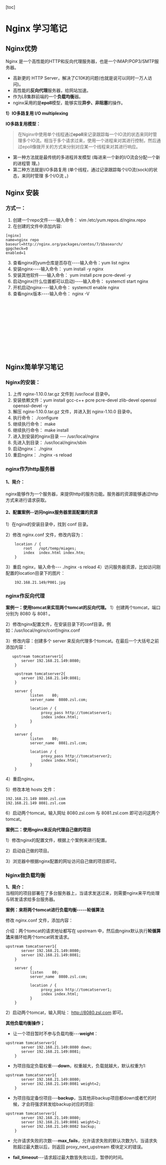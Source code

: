 [toc]
# Nginx 学习笔记
## Nginx优势
Nginx 是一个高性能的HTTP和反向代理服务器，也是一个IMAP/POP3/SMTP服务器。  
- 高新更的 HTTP Server，解决了C10K的问题(也就是说可以同时一万人访问)。
- 高性能的**反向代理**服务器，给网站加速。
- 作为LB集群前端的一个**负载均衡**器。
- nginx采用的是**epoll**模型，能够实现**异步、非阻塞**的操作。

**1）IO多路复用 I/O multiplexing**    

**IO多路复用模型：** 
> 在Nginx中使用单个线程通过**epoll**来记录跟踪每一个IO流的状态来同时管理多个IO流。相当于多个请求过来，使用一个进程来对其进行控制，然后通过epoll像拨开关的方式来分别对应某一个线程来对其进行响应。  
- 第一种方法就是最传统的多进程并发模型 (每进来一个新的I/O流会分配一个新的进程管
理。)   
- 第二种方法就是I/O多路复用 (单个线程，通过记录跟踪每个I/O流(sock)的状态，来同时管理
多个I/O流 。)


## Nginx 安装
### 方式一：
1. 创建一个repo文件----输入命令： vim /etc/yum.repos.d/nginx.repo  
2. 在创建的文件中添加内容:
```
[nginx]
name=nginx repo
baseurl=http://nginx.org/packages/centos/7/$basearch/
gpgcheck=0
enabled=1
```
3. 查看nginx的yum仓库是否存在----输入命令：yum list nginx  
4. 安装nginx----输入命令： yum install -y nginx
5. 安装其他软件----输入命令： yum install pcre pcre-devel -y
6. 启动nginx(什么位置都可以启动)----输入命令： systemctl start nginx
7. 开机启动nginx----输入命令： systemctl enable nginx
8. 查看nginx版本----输入命令： nginx -V  
```













```




## Nginx简单学习笔记
### Nginx的安装：
1. 上传 nginx-1.10.0.tar.gz 文件到 /usr/local 目录中。
2. 安装依赖文件：yum install gcc-c++ pcre pcre-devel zlib-devel openssl openssl-devel -y  
3. 解压 nginx-1.10.0.tar.gz 文件，并进入到 nginx-1.10.0 目录中。
4. 执行命令： ./configure
5. 继续执行命令： make
6. 继续执行命令： make install 
7. 进入到安装的nginx目录 --- /usr/local/nginx
8. 先进入到目录： /usr/local/nginx/sbin
9. 启动nginx： ./nginx 
10. 重启nginx： ./nginx -s reload


### nginx作为http服务器

#### 1、简介：
nginx能够作为一个服务器，来提供http的服务功能。服务器的资源能够通过http方式来进行请求获取。

#### 2、配置案例--访问nginx服务器里面配置的资源
1）在nginx的安装目录中，找到 conf 目录。 

2）修改 nginx.conf 文件，修改内容为：
```
    location / {
        root   /opt/temp/miages;
        index  index.html index.htm;
    }

```
3）重启 nginx，输入命令--- ./nginx -s reload 
4）访问服务器资源，比如访问刚配置的location目录下的图片：  
```
    192.168.21.149/P001.jpg
```  


### nginx作反向代理
**案例一：使用tomcat来实现两个tomcat的反向代理。**
1）创建两个tomcat，端口分别为 8080 与 8081 。  

2）修改nginx配置文件，在安装目录下的conf目录。例如：/usr/local/nginx/conf/nginx.conf  

3）修改内容：创建多个 server 来反向代理多个tomcat。在最后一个大括号之前添加内容：
```
   upstream tomcatserver1{
       server 192.168.21.149:8080;
    }

    upstream tomcatserver2{
       server 192.168.21.149:8081;
    }

    server {
           listen    80;
           server_name  8080.zsl.com;

           location / {
                proxy_pass http://tomcatserver1;
                index index.html;
           }
    }

    server {
           listen    80;
           server_name  8081.zsl.com;

           location / {
                proxy_pass http://tomcatserver2;
                index index.html;
           }
    }
```

4）重启nginx。  

5）修改本地 hosts 文件： 
```
192.168.21.149 8080.zsl.com
192.168.21.149 8081.zsl.com
```

6）启动两个tomcat。输入网址 8080.zsl.com 与 8081.zsl.com 即可访问这两个tomcat。  


**案例二：使用nginx来反向代理自己做的项目**  

1）修改nginx的配置文件，根据上个案例来进行配置。

2）启动自己做的项目。

3）浏览器中根据nginx配置的网址访问自己做的项目即可。

### Nginx做负载均衡
**1、简介：**  
当相同的项目部署在了多台服务器上，当请求发送过来，则需要nginx来平均处理与转发请求给多台服务器。

**案例：来将两个tomcat进行负载均衡-----轮循算法**   

修改 nginx.conf 文件，添加内容：  

介绍：两个tomcat的请求地址都写在 upstream 中，然后由nginx默认执行**轮循算法**来循环给两个tomcat转发请求。  
```
upstream tomcatserver1{
       server 192.168.21.149:8080;
       server 192.168.21.149:8081;
    }

    server {
           listen    80;
           server_name  8080.zsl.com;

           location / {
                proxy_pass http://tomcatserver1;
                index index.html;
           }
    }

```

2）启动两个tomcat，输入网址： http://8080.zsl.com 即可。

**其他负载均衡操作；**   

- 让一个项目暂时不参与负载均衡---**weight**：
```
upstream tomcatserver1{
       server 192.168.21.149:8080 down;
       server 192.168.21.149:8081;
    }
```  

- 为项目指定负载权重---**down**，权重越大，负载就越大，默认权重为1:
```
upstream tomcatserver1{
       server 192.168.21.149:8080;
       server 192.168.21.149:8081 weight=2;
    }
```

- 为项目指定备份项目---**backup**，当其他非backup项目都down或者忙的时候，才会将强求转发给backup对应的项目:
```
upstream tomcatserver1{
       server 192.168.21.149:8080;
       server 192.168.21.149:8081 weight=2;
       server 192.168.21.149:8082 backup;
    }
```

- 允许请求失败的次数---**max_fails**，允许请求失败的默认次数为1，当请求失败超过最大数以后，则返回 proxy_next_upstream 模块定义的错误。

- **fail_timeout**---请求超过最大数皆失败以后，暂停的时间。 

